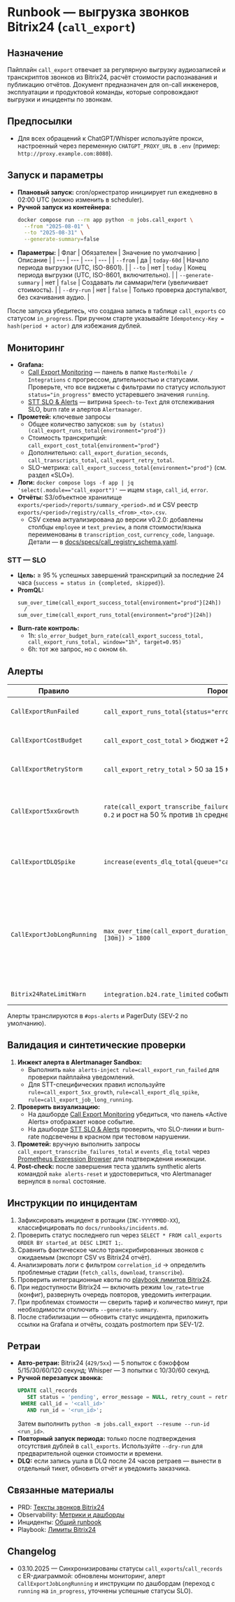 <!-- docs/runbooks/call_export.md -->
# Runbook — выгрузка звонков Bitrix24 (`call_export`)

## Назначение
Пайплайн `call_export` отвечает за регулярную выгрузку аудиозаписей и транскриптов звонков из Bitrix24,
расчёт стоимости распознавания и публикацию отчётов. Документ предназначен для on-call инженеров,
эксплуатации и продуктовой команды, которые сопровождают выгрузки и инциденты по звонкам.

## Предпосылки
- Для всех обращений к ChatGPT/Whisper используйте прокси, настроенный через переменную `CHATGPT_PROXY_URL` в `.env` (пример: `http://proxy.example.com:8080`).

## Запуск и параметры
- **Плановый запуск:** cron/оркестратор инициирует run ежедневно в 02:00 UTC (можно изменить в scheduler).
- **Ручной запуск из контейнера:**
  ```bash
  docker compose run --rm app python -m jobs.call_export \
    --from "2025-08-01" \
    --to "2025-08-31" \
    --generate-summary=false
  ```
- **Параметры:**
  | Флаг | Обязателен | Значение по умолчанию | Описание |
  | --- | --- | --- | --- |
  | `--from` | да | `today-60d` | Начало периода выгрузки (UTC, ISO-8601). |
  | `--to` | нет | `today` | Конец периода выгрузки (UTC, ISO-8601, включительно). |
  | `--generate-summary` | нет | `false` | Создавать ли саммари/теги (увеличивает стоимость). |
  | `--dry-run` | нет | `false` | Только проверка доступа/квот, без скачивания аудио. |

После запуска убедитесь, что создана запись в таблице `call_exports` со статусом `in_progress`. При ручном
старте указывайте `Idempotency-Key = hash(period + actor)` для избежания дублей.

## Мониторинг
- **Grafana:**
  - [Call Export Monitoring](https://grafana.example.com/d/mastermobile-call-export/call-export-overview?orgId=1) —
    панель в папке `MasterMobile / Integrations` с прогрессом, длительностью и статусами. Проверьте, что все виджеты с фильтрами по статусу используют `status="in_progress"` вместо устаревшего значения `running`.
  - [STT SLO & Alerts](https://grafana.example.com/d/mastermobile-stt/stt-alerts?orgId=1) —
    витрина `Speech-to-Text` для отслеживания SLO, burn rate и алертов `Alertmanager`.
- **Прометей:** ключевые запросы
  - Общее количество запусков: `sum by (status) (call_export_runs_total{environment="prod"})`
  - Стоимость транскрипций: `call_export_cost_total{environment="prod"}`
  - Дополнительно: `call_export_duration_seconds`, `call_transcripts_total`, `call_export_retry_total`.
  - SLO-метрика: `call_export_success_total{environment="prod"}` (см. раздел «SLO»).
- **Логи:** `docker compose logs -f app | jq 'select(.module=="call_export")'` — ищем `stage`, `call_id`, `error`.
- **Отчёты:** S3/объектное хранилище `exports/<period>/reports/summary_<period>.md` и CSV реестр
  `exports/<period>/registry/calls_<from>_<to>.csv`.
  - CSV cхема актуализирована до версии v0.2.0: добавлены столбцы `employee` и `text_preview`, а поля стоимости/языка переименованы в `transcription_cost`, `currency_code`, `language`. Детали — в [docs/specs/call_registry_schema.yaml](../specs/call_registry_schema.yaml).

### STT — SLO
- **Цель:** ≥ 95 % успешных завершений транскрипций за последние 24 часа (`success = status in {completed, skipped}`).
- **PromQL:**
  ```promql
  sum_over_time(call_export_success_total{environment="prod"}[24h])
    /
  sum_over_time(call_export_runs_total{environment="prod"}[24h])
  ```
- **Burn-rate контроль:**
  - 1h: `slo_error_budget_burn_rate(call_export_success_total, call_export_runs_total, window="1h", target=0.95)`
  - 6h: тот же запрос, но с окном `6h`.

## Алерты
| Правило | Порог | Действия |
| --- | --- | --- |
| `CallExportRunFailed` | `call_export_runs_total{status="error"} > 0` за 15 мин | Пейдж on-call, проверить логи и статус run. |
| `CallExportCostBudget` | `call_export_cost_total` > бюджет +20% (5 мин подряд) | Уведомить продакта, подтвердить тариф Whisper. |
| `CallExportRetryStorm` | `call_export_retry_total` > 50 за 15 мин | Проверить ошибки Bitrix24/Whisper, включить throttling. |
| `CallExport5xxGrowth` | `rate(call_export_transcribe_failures_total{code=~"5.."}[10m]) > 0.2` и рост на 50 % против `1h` среднего | Верифицировать статус Whisper/STT, переключить регион, включить деградационный режим. |
| `CallExportDLQSpike` | `increase(events_dlq_total{queue="call_export"}[15m]) > 10` | Проверить DLQ в Grafana, очистить/перепроиграть сообщения после анализа. |
| `CallExportJobLongRunning` | `max_over_time(call_export_duration_seconds{status="in_progress"}[30m]) > 1800` | Уточнить зависание в оркестраторе, оценить необходимость ручного завершения job. Обновите правило в Alertmanager/Grafana, если фильтр ещё использует `status="running"`. |
| `Bitrix24RateLimitWarn` | `integration.b24.rate_limited` события > 10/15 мин | Следовать playbook по лимитам Bitrix24. |

Алерты транслируются в `#ops-alerts` и PagerDuty (SEV-2 по умолчанию).

## Валидация и синтетические проверки
1. **Инжект алерта в Alertmanager Sandbox:**
   - Выполнить `make alerts-inject rule=call_export_run_failed` для проверки пайплайна уведомлений.
   - Для STT-специфических правил используйте `rule=call_export_5xx_growth`, `rule=call_export_dlq_spike`, `rule=call_export_job_long_running`.
2. **Проверить визуализацию:**
   - На дашборде [Call Export Monitoring](https://grafana.example.com/d/mastermobile-call-export/call-export-overview?orgId=1)
     убедиться, что панель «Active Alerts» отображает новое событие.
   - На дашборде [STT SLO & Alerts](https://grafana.example.com/d/mastermobile-stt/stt-alerts?orgId=1) проверить, что SLO-линии и burn-rate
     подсвечены в красном при тестовом нарушении.
3. **Прометей:** вручную выполнить запросы `call_export_transcribe_failures_total` и `events_dlq_total` через
   [Prometheus Expression Browser](https://prometheus.example.com/graph) для подтверждения инжекции.
4. **Post-check:** после завершения теста удалить synthetic alerts командой `make alerts-reset` и удостовериться, что
   Alertmanager вернулся в `normal` состояние.

## Инструкции по инцидентам
1. Зафиксировать инцидент в ротации (`INC-YYYYMMDD-XX`), классифицировать по `docs/runbooks/incidents.md`.
2. Проверить статус последнего run через `SELECT * FROM call_exports ORDER BY started_at DESC LIMIT 1;`.
3. Сравнить фактическое число транскрибированных звонков с ожидаемым (экспорт CSV vs Bitrix24 отчёт).
4. Анализировать логи с фильтром `correlation_id` → определить проблемные стадии (`fetch_calls`, `download`, `transcribe`).
5. Проверить интеграционные квоты по [playbook лимитов Bitrix24](../integrations/bitrix24_mapping.md#ограничения-и-квоты).
6. При недоступности Bitrix24 — включить режим `low_rate=true` (конфиг), развернуть очередь повторов, уведомить интеграции.
7. При проблемах стоимости — сверить тариф и количество минут, при необходимости отключить `--generate-summary`.
8. После стабилизации — обновить статус инцидента, приложить ссылки на Grafana и отчёты, создать postmortem при SEV-1/2.

## Ретраи
- **Авто-ретраи:** Bitrix24 (`429/5xx`) — 5 попыток с бэкоффом 5/15/30/60/120 секунд; Whisper — 3 попытки с 10/30/60 секунд.
- **Ручной перезапуск звонка:**
  ```sql
  UPDATE call_records
     SET status = 'pending', error_message = NULL, retry_count = retry_count + 1
   WHERE call_id = '<call_id>'
     AND run_id = '<run_id>';
  ```
  Затем выполнить `python -m jobs.call_export --resume --run-id <run_id>`.
- **Повторный запуск периода:** только после подтверждения отсутствия дублей в `call_exports`. Используйте `--dry-run` для
  предварительной оценки стоимости и времени.
- **DLQ:** если запись ушла в DLQ после 24 часов ретраев — вынести в отдельный тикет, обновить отчёт и уведомить заказчика.

## Связанные материалы
- PRD: [Тексты звонков Bitrix24](../PRD%20—%20Тексты%20звонков%20Bitrix24.md)
- Observability: [Метрики и дашборды](../observability.md)
- Инциденты: [Общий runbook](incidents.md)
- Playbook: [Лимиты Bitrix24](../integrations/bitrix24_mapping.md#ограничения-и-квоты)

## Changelog

- 03.10.2025 — Синхронизированы статусы `call_exports`/`call_records` с ER-диаграммой: обновлены мониторинг, алерт `CallExportJobLongRunning` и инструкции по дашбордам (переход с `running` на `in_progress`, уточнены успешные статусы SLO).
